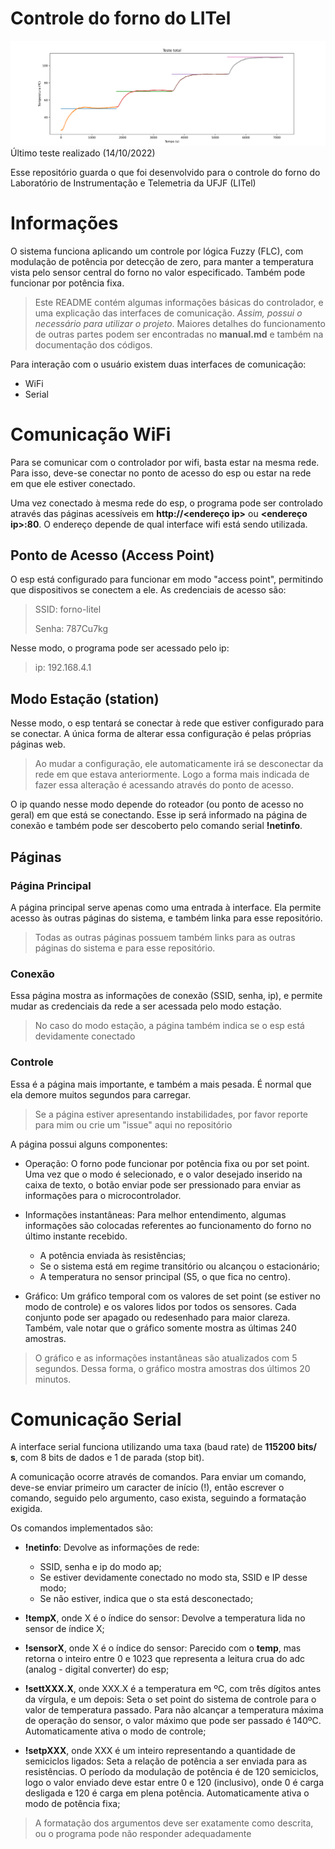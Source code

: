 # Controle do forno do LITel

![](imgs/test_02.png)
Último teste realizado (14/10/2022)

Esse repositório guarda o que foi desenvolvido para o controle do forno do
Laboratório de Instrumentação e Telemetria da UFJF (LITel)

# Informações

O sistema funciona aplicando um controle por lógica Fuzzy (FLC), com modulação
de potência por detecção de zero, para manter a temperatura vista pelo sensor
central do forno no valor especificado. Também pode funcionar por potência fixa.

> Este README contém algumas informações básicas do controlador, e uma
explicação das interfaces de comunicação. *Assim, possui o necessário para
utilizar o projeto*. Maiores detalhes do funcionamento de outras partes podem
ser encontradas no **manual.md** e também na documentação dos códigos.

Para interação com o usuário existem duas interfaces de comunicação:
- WiFi
- Serial

# Comunicação WiFi

Para se comunicar com o controlador por wifi, basta estar na mesma rede. Para
isso, deve-se conectar no ponto de acesso do esp ou estar na rede em que ele
estiver conectado.

Uma vez conectado à mesma rede do esp, o programa pode ser controlado através
das páginas acessíveis em **http://\<endereço ip\>** ou  **\<endereço ip\>:80**.
O endereço depende de qual interface wifi está sendo utilizada.

## Ponto de Acesso (Access Point)

O esp está configurado para funcionar em modo "access point", permitindo que
dispositivos se conectem a ele. As credenciais de acesso são:

> SSID: forno-litel
>
> Senha: 787Cu7kg

Nesse modo, o programa pode ser acessado pelo ip:

> ip: 192.168.4.1

## Modo Estação (station)

Nesse modo, o esp tentará se conectar à rede que estiver configurado para se
conectar. A única forma de alterar essa configuração é pelas próprias páginas
web.

> Ao mudar a configuração, ele automaticamente irá se desconectar da rede em
que estava anteriormente. Logo a forma mais indicada de fazer essa alteração é
acessando através do ponto de acesso.

O ip quando nesse modo depende do roteador (ou ponto de acesso no geral) em que
está se conectando. Esse ip será informado na página de conexão e também pode
ser descoberto pelo comando serial **!netinfo**.

## Páginas

### Página Principal

A página principal serve apenas como uma entrada à interface. Ela permite acesso
às outras páginas do sistema, e também linka para esse repositório.

> Todas as outras páginas possuem também links para as outras páginas do sistema
e para esse repositório.

### Conexão

Essa página mostra as informações de conexão (SSID, senha, ip), e permite mudar
as credenciais da rede a ser acessada pelo modo estação.

> No caso do modo estação, a página também indica se o esp está devidamente
conectado

### Controle

Essa é a página mais importante, e também a mais pesada. É normal que ela demore
muitos segundos para carregar.

> Se a página estiver apresentando instabilidades, por favor reporte para mim ou
crie um "issue" aqui no repositório

A página possui alguns componentes:

- Operação: 
    O forno pode funcionar por potência fixa ou por set point. Uma vez que
    o modo é selecionado, e o valor desejado inserido na caixa de texto, o botão
    enviar pode ser pressionado para enviar as informações para o
    microcontrolador.

- Informações instantâneas:
    Para melhor entendimento, algumas informações são colocadas referentes ao
    funcionamento do forno no último instante recebido.
    - A potência enviada às resistências;
    - Se o sistema está em regime transitório ou alcançou o estacionário;
    - A temperatura no sensor principal (S5, o que fica no centro).

- Gráfico:
    Um gráfico temporal com os valores de set point (se estiver no modo de
    controle) e os valores lidos por todos os sensores. Cada conjunto pode ser
    apagado ou redesenhado para maior clareza. Também, vale notar que o gráfico
    somente mostra as últimas 240 amostras.

> O gráfico e as informações instantâneas são atualizados com 5 segundos. Dessa
forma, o gráfico mostra amostras dos últimos 20 minutos.


# Comunicação Serial

A interface serial funciona utilizando uma taxa (baud rate) de **115200 bits/
s**, com 8 bits de dados e 1 de parada (stop bit).

A comunicação ocorre através de comandos. Para enviar um comando, deve-se enviar
primeiro um caracter de início (!), então escrever o comando, seguido pelo
argumento, caso exista, seguindo a formatação exigida.

Os comandos implementados são:
- **!netinfo**: Devolve as informações de rede:
    - SSID, senha e ip do modo ap;
    - Se estiver devidamente conectado no modo sta, SSID e IP desse modo;
    - Se não estiver, indica que o sta está desconectado;

- **!tempX**, onde X é o índice do sensor: Devolve a temperatura lida no sensor
de índice X;

- **!sensorX**, onde X é o índice do sensor: Parecido com o **temp**, mas
retorna o inteiro entre 0 e 1023 que representa a leitura crua do adc (analog -
digital converter) do esp;

- **!settXXX.X**, onde XXX.X é a temperatura em ºC, com três dígitos antes
da vírgula, e um depois: Seta o set point do sistema de controle para o valor
de temperatura passado. Para não alcançar a temperatura máxima de operação do
sensor, o valor máximo que pode ser passado é 140ºC. Automaticamente ativa o
modo de controle;

- **!setpXXX**, onde XXX é um inteiro representando a quantidade de semiciclos
ligados: Seta a relação de potência a ser enviada para as resistências. O
período da modulação de potência é de 120 semiciclos, logo o valor enviado deve
estar entre 0 e 120 (inclusivo), onde 0 é carga desligada e 120 é carga em plena
potência. Automaticamente ativa o modo de potência fixa;

> A formatação dos argumentos deve ser exatamente como descrita, ou o programa
pode não responder adequadamente
